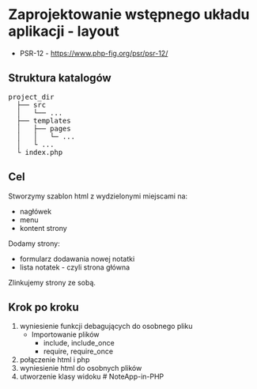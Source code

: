 # Zaprojektowanie wstępnego układu aplikacji - layout

- PSR-12 - https://www.php-fig.org/psr/psr-12/

## Struktura katalogów

<pre>
project_dir
  ├── src
  │   └── ...
  ├── templates
  │   ├── pages
  │   │   └─ ...
  │   └ ...
  └ index.php
</pre>

## Cel

Stworzymy szablon html z wydzielonymi miejscami na:

- nagłówek
- menu
- kontent strony

Dodamy strony:

- formularz dodawania nowej notatki
- lista notatek - czyli strona główna

Zlinkujemy strony ze sobą.

## Krok po kroku

1. wyniesienie funkcji debagujących do osobnego pliku
   - Importowanie plików
     - include, include_once
     - require, require_once
2. połączenie html i php
3. wyniesienie html do osobnych plików
4. utworzenie klasy widoku
#   N o t e A p p - i n - P H P  
 